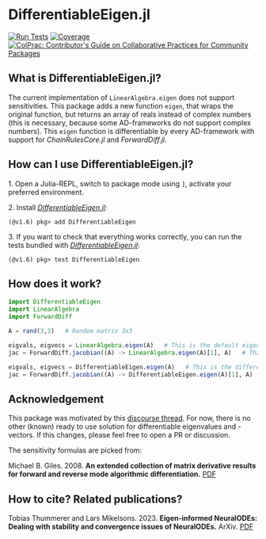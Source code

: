 # DifferentiableEigen.jl
[![Run Tests](https://github.com/ThummeTo/DifferentiableEigen.jl/actions/workflows/Test.yml/badge.svg)](https://github.com/ThummeTo/DifferentiableEigen.jl/actions/workflows/Test.yml)
[![Coverage](https://codecov.io/gh/ThummeTo/DifferentiableEigen.jl/branch/master/graph/badge.svg)](https://codecov.io/gh/ThummeTo/DifferentiableEigen.jl)
[![ColPrac: Contributor's Guide on Collaborative Practices for Community Packages](https://img.shields.io/badge/ColPrac-Contributor's%20Guide-blueviolet)](https://github.com/SciML/ColPrac)

## What is DifferentiableEigen.jl?
The current implementation of `LinearAlgebra.eigen` does not support sensitivities. 
This package adds a new function `eigen`, that wraps the original function, but returns an array of reals instead of complex numbers (this is necessary, because some AD-frameworks do not support complex numbers). 
This `eigen` function is differentiable by every AD-framework with support for *ChainRulesCore.jl* and *ForwardDiff.jl*.

## How can I use DifferentiableEigen.jl?
1\. Open a Julia-REPL, switch to package mode using `]`, activate your preferred environment.

2\. Install [*DifferentiableEigen.jl*](https://github.com/ThummeTo/DifferentiableEigen.jl):
```julia-repl
(@v1.6) pkg> add DifferentiableEigen
```

3\. If you want to check that everything works correctly, you can run the tests bundled with [*DifferentiableEigen.jl*](https://github.com/ThummeTo/DifferentiableEigen.jl):
```julia-repl
(@v1.6) pkg> test DifferentiableEigen
```

## How does it work? 
```julia
import DifferentiableEigen
import LinearAlgebra
import ForwardDiff

A = rand(3,3)   # Random matrix 3x3 

eigvals, eigvecs = LinearAlgebra.eigen(A)   # This is the default eigen-function in Julia. Note, that eigenvalues and -vectors are complex numbers.
jac = ForwardDiff.jacobian((A) -> LinearAlgebra.eigen(A)[1], A)   # That doesn't work!

eigvals, eigvecs = DifferentiableEigen.eigen(A)   # This is the differentiable eigen-function. Note, that eigenvalues and -vectors are not complex numbers, but real arrays!  
jac = ForwardDiff.jacobian((A) -> DifferentiableEigen.eigen(A)[1], A)   # That does work! eigenvalue- and eigenvector-sensitvities
```

## Acknowledgement
This package was motivated by this [discourse thread](https://discourse.julialang.org/t/native-eigenvals-for-differentiable-programming/27126). 
For now, there is no other (known) ready to use solution for differentiable eigenvalues and -vectors. 
If this changes, please feel free to open a PR or discussion.

The sensitivity formulas are picked from:

Michael B. Giles. 2008. **An extended collection of matrix derivative results for forward and reverse mode algorithmic differentiation.** [PDF](https://people.maths.ox.ac.uk/gilesm/files/NA-08-01.pdf)

## How to cite? Related publications?
Tobias Thummerer and Lars Mikelsons. 2023. **Eigen-informed NeuralODEs: Dealing with stability and convergence issues of NeuralODEs.** ArXiv. [PDF](https://www.researchgate.net/publication/368364260_Eigen-informed_NeuralODEs_Dealing_with_stability_and_convergence_issues_of_NeuralODEs)

